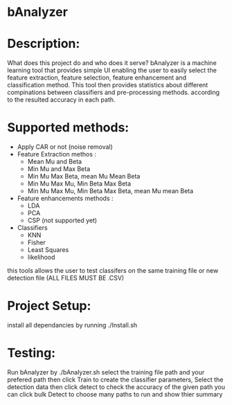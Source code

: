bAnalyzer
=========
Description: 
============
What does this project do and who does it serve?
bAnalyzer is a machine learning tool that provides simple UI enabling the user to easily select the feature extraction, 
feature selection, feature enhancement and classification method. This tool then provides statistics about different compinations 
between classifiers and pre-processing methods. according to the resulted accuracy in each path. 

Supported methods: 
==================
- Apply CAR or not (noise removal)
- Feature Extraction methos :
    * Mean Mu and Beta
    * Min Mu and Max Beta
    * Min Mu Max Beta, mean Mu Mean Beta
    * Min Mu Max Mu, Min Beta Max Beta 
    * Min Mu Max Mu, Min Beta Max Beta, mean Mu mean Beta
- Feature enhancements methods :
    * LDA
    * PCA 
    * CSP (not supported yet)
- Classifiers 
    * KNN
    * Fisher
    * Least Squares
    * likelihood 
    
this tools allows the user to test classifers on the same training file or new detection file (ALL FILES MUST BE .CSV)

Project Setup: 
==============
install all dependancies by running ./Install.sh

Testing: 
=========
Run bAnalyzer by ./bAnalyzer.sh
select the training file path and your prefered path then click Train to create the classifier parameters, Select the detection data 
then click detect to check the accuracy of the given path 
you can click bulk Detect to choose many paths to run and show thier summary 



